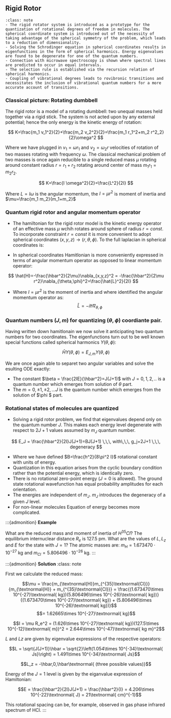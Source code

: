## Rigid Rotor  

```{admonition} What you need to know
:class: note
- The rigid rotator system is introduced as a prototype for the quantization of rotational degrees of freedom in molecules. The spherical coordinate system is introduced out of the necessity of taking advantage of the spherical symmetry of the problem, which leads to a reduction of dimensionality.
- Solving the Schrodinger equation in spherical coordinates results in eigenfunctions in the form of spherical harmonics. Energy eigenvalues are found to be degenerate for one of the quantum numbers. 
- Connection with microwave spectroscopy is shown where spectral lines are predicted to occur in equal intervals. 
- The selection rule is established via the recursion relation of spherical harmonics.
- Coupling of vibrational degrees leads to rovibronic transitions and necessitates the inclusion of vibrational quantum numbers for a more accurate account of transitions. 
```


### Classical picture: Rotating dumbbell

The rigid rotor is a model of a rotating dumbbell: two unequal masses held together via a rigid stick.  The system is not acted upon by any external potential; hence the only energy is the kinetic energy of rotation: 

$$
K=\frac{m_1 v_1^2}{2}+\frac{m_2 v_2^2}{2}=\frac{m_1 r_1^2+m_2 r^2_2}{2}\omega^2
$$

Where we have plugged in $v_1=\omega r_1$ and $v_2=\omega_2 r$ velocities of rotation of two masses rotating with frequency $\omega$. The classical mechanical problem of two masses is once again reducible to a single reduced mass $\mu$ rotating around constant radius $r=r_1+r_2$ rotating around center of mass $m_1 r_1=m_2 r_2$.



$$
K=\frac{I \omega^2}{2}=\frac{L^2}{2I}
$$


Where $L=I \omega$ is the angular momentum, the $I=\mu r^2$ is moment of inertia and $\mu=\frac{m_1 m_2}{m_1+m_2}$



### Quantum rigid rotor and angular momentum operator 

- The hamiltonian for the rigid rotor model is the kinetic energy operator of an effective mass $\mu$ wchih rotates around sphere of radius $r=const$. To incorporate constraint $r=const$ it is more convenient to adopt spherical coordinates $(x,y,z)\rightarrow (r,\theta,\phi)$. To the full laplacian in spherical coordinates is:

- In spherical coordinates Hamitlonian is more conveniently expressed in terms of angular momentum operator as opposed to linear momentum operator:


$$
\hat{H}=-\frac{\hbar^2}{2\mu}\nabla_{x,y,z}^2 = -\frac{\hbar^2}{2\mu r^2}\nabla_{\theta,\phi}^2=\frac{\hat{L}^2}{2I}
$$


- Where $I=\mu r^2$ is the moment of inertia and where identified  the angular momentum operator as:
$$
\hat{L}= -i\hbar \nabla_{\theta,\phi}
$$



### Quantum numbers $(J,m)$ for quantizing $(\theta,\phi)$ coordiante pair. 

Having written down hamitlonain we now solve it anticipating two quantum numbers for two coordinates. The eigenfunctions turn out to be well known special functions called spherical harmonics $Y(\theta,\phi)$:


$$
\hat{H}Y(\theta, \phi)=E_{J,m}Y(\theta,\phi)
$$


We are once again able to separet two angular variables and solve the esulting ODE exactly:

- The constant $\beta = \frac{2IE}{\hbar^2}=J(J+1)$ with $J=0,1,2,..$ is a quantum number which emerges from solution of $\theta$ part.
-  The $m=0,\pm1,\pm2,...J$ is the quantum number which emerges from  the solution of $\phi $ part. 


### Rotational states of molecules are quantized

- Solving a rigid rotor problem, we find that eigenvalues depend only on the quantum number $J$. This makes each energy level degenerate with respect to $2J+1$ values assumed by $m_J$ quantum number. 


$$
E_J = \frac{\hbar^2}{2I}J(J+1)=BJ(J+1) \,\,\, with\,\,\, g_j=2J+1 \,\,\, degeneracy
$$


- Where we have defined $B=\frac{h^2}{8\pi^2 I}$ rotational constant with units of energy. 
- Quantization in this equation arises from the cyclic boundary condition rather than the potential energy, which is identically zero.
- There is no rotational zero-point energy ($J = 0$ is allowed). The ground state rotational wavefunction has equal probability amplitudes for each orientation.
- The energies are independent of $m_J$. $m_J$ introduces the degeneracy of a given $J$ level.
- For non-linear molecules Equation of energy becomes more complicated.


:::{admonition} **Example**

What are the reduced mass and moment of inertia of $H^{35}Cl$? The equilibrium internuclear distance $R_e$ is 127.5 pm. What are the values of $L, L_z$ and $E$ for the state with $J = 1$? The atomic masses are: $m_H = 1.673470 \cdot 10^{-27}$ kg and $m_{Cl} = 5.806496 \cdot 10^{-26}$ kg.
:::

:::{admonition} **Solution**
:class: note

First we calculate the reduced mass:

$$\mu = \frac{m_{\textnormal{H}}m_{^{35}\textnormal{Cl}}}{m_{\textnormal{H}} + m_{^{35}\textnormal{Cl}}} = \frac{(1.673470\times 10^{-27}\textnormal{ kg})(5.806496\times 10^{-26}\textnormal{ kg})}{(1.673470\times 10^{-27}\textnormal{ kg}) + (5.806496\times 10^{-26}\textnormal{ kg})}$$
$$= 1.62665\times 10^{-27}\textnormal{ kg}$$


$$I = \mu R_e^2 = (1.626\times 10^{-27}\textnormal{ kg})(127.5\times 10^{-12}\textnormal{ m})^2 = 2.644\times 10^{-47}\textnormal{ kg m}^2$$

$L$ and $Lz$ are given by eigenvalue expressions of the respective operators:

$$L = \sqrt{J(J+1)}\hbar = \sqrt{2}\left(1.054\times 10^{-34}\textnormal{ Js}\right) = 1.491\times 10^{-34}\textnormal{ Js}$$


$$L_z = -\hbar,0,\hbar\textnormal{ (three possible values)}$$

Energy of the $J = 1$ level is given by the eiganvalue expression of Hamiltonian:

$$E = \frac{\hbar^2}{2I}J(J+1) = \frac{\hbar^2}{I} = 4.206\times 10^{-22}\textnormal{ J} = 21\textnormal{ cm}^{-1}$$

This rotational spacing can be, for example, observed in gas phase infrared spectrum of HCl.
:::

